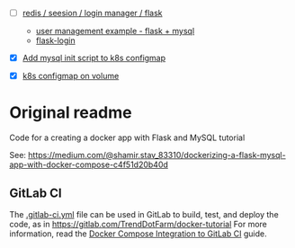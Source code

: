 - [ ] [redis /  seesion / login manager / flask ](https://github.com/hackersandslackers/flasksession-tutorial)
  - [user management example - flask + mysql](https://codeshack.io/login-system-python-flask-mysql/)
  - [flask-login](https://github.com/maxcountryman/flask-login)


- [x] [Add mysql init script to k8s configmap](https://stackoverflow.com/a/45682775/1433554)
- [x] [k8s configmap on volume](https://dev.to/joshduffney/kubernetes-using-configmap-subpaths-to-mount-files-3a1i)

# Original readme

Code for a creating a docker app with Flask and MySQL tutorial

See:
https://medium.com/@shamir.stav_83310/dockerizing-a-flask-mysql-app-with-docker-compose-c4f51d20b40d

## GitLab CI

The [.gitlab-ci.yml](.gitlab-ci.yml) file can be used in GitLab to build,
test, and deploy the code, as in https://gitlab.com/TrendDotFarm/docker-tutorial
For more information, read the [Docker Compose Integration to GitLab
CI](GitLab-CI.md) guide.
